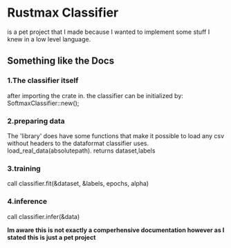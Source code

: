 <h1>Rustmax Classifier</h1>
is a pet project that I made because I wanted to implement some stuff I knew in a low level language.

<h2>Something like the Docs</h2>
<h3>1.The classifier itself</h3>
after importing the crate in. the classifier can be initialized by:
  SoftmaxClassifier::<num_features, num_classes>new();
<h3>2.preparing data</h3>
The 'library' does have some functions that make it possible to load any csv without headers to the dataformat classifier uses. load_real_data<num_features, num_classes>(absolutepath).
returns dataset,labels
<h3>3.training</h3>
call classifier.fit(&dataset, &labels, epochs, alpha)
<h3>4.inference</h3>
call classifier.infer(&data)

  
**Im aware this is not exactly a comperhensive documentation however as I stated this is just a pet project**
